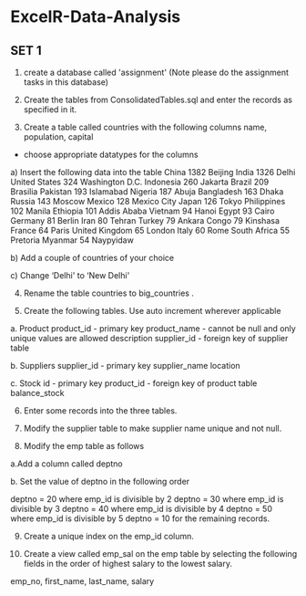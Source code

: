 # ExcelR-Data-Analysis
SET 1
------
1. create a database called 'assignment' (Note please do the assignment tasks in this database)
	
2. Create the tables from ConsolidatedTables.sql and enter the records as specified in it.
3. Create a table called countries with the following columns
name, population, capital    
- choose appropriate datatypes for the columns

a) Insert the following data into the table
China 			1382	 	Beijing
India			1326	 	Delhi
United States		324	 	Washington D.C.
Indonesia		260	 	Jakarta
Brazil			209	 	Brasilia
Pakistan		193	 	Islamabad
Nigeria			187	 	Abuja
Bangladesh		163	 	Dhaka
Russia			143	 	Moscow
Mexico			128	 	Mexico City
Japan			126	 	Tokyo
Philippines		102	 	Manila
Ethiopia		101	 	Addis Ababa
Vietnam 		94	 	Hanoi
Egypt			93	 	Cairo
Germany		81	 	Berlin
Iran			80	 	Tehran
Turkey			79	 	Ankara
Congo			79	 	Kinshasa
France			64	 	Paris
United Kingdom	65	 	London
Italy			60	 	Rome
South Africa		55	 	Pretoria
Myanmar		54	 	Naypyidaw

b) Add a couple of countries of your choice

c) Change ‘Delhi' to ‘New Delhi'



4. Rename the table countries to big_countries .

5. Create the following tables. Use auto increment wherever applicable

a. Product
product_id - primary key
product_name - cannot be null and only unique values are allowed
description
supplier_id - foreign key of supplier table

b. Suppliers
supplier_id - primary key
supplier_name
location



c. Stock
id - primary key
product_id - foreign key of product table
balance_stock



6. Enter some records into the three tables.

7. Modify the supplier table to make supplier name unique and not null.

8. Modify the emp table as follows

a.Add a column called deptno

b. Set the value of deptno in the following order

deptno = 20 where emp_id is divisible by 2
deptno = 30 where emp_id is divisible by 3
deptno = 40 where emp_id is divisible by 4
deptno = 50 where emp_id is divisible by 5
deptno = 10 for the remaining records.

9. Create a unique index on the emp_id column.

10. Create a view called emp_sal on the emp table by selecting the following fields in the order of highest salary to the lowest salary.

emp_no, first_name, last_name, salary





















